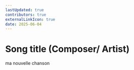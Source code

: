 ```yaml
---
lastUpdated: true
contributors: true
externalLinkIcon: true
date: 2025-06-04
---
```

# Song title (Composer/ Artist)

ma nouvelle chanson
